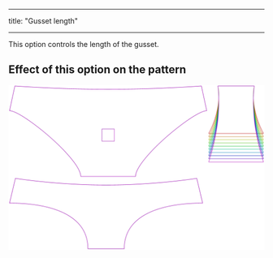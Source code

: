 ***

title: "Gusset length"

***

This option controls the length of the gusset.

## Effect of this option on the pattern

![This image shows the effect of this option by superimposing several variants that have a different value for this option](ursula_gussetlength_sample.svg "Effect of this option on the pattern")
